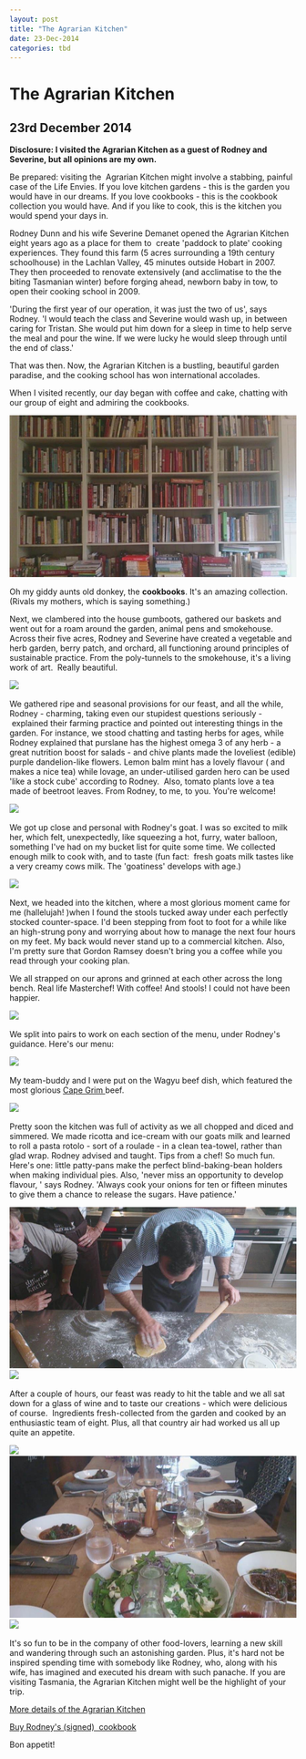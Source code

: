```yaml
---
layout: post
title: "The Agrarian Kitchen"
date: 23-Dec-2014
categories: tbd
---
```


# The Agrarian Kitchen

## 23rd December 2014

**Disclosure: I visited the Agrarian Kitchen as a guest of Rodney and Severine,   but all opinions are my own.**

Be prepared: visiting the  Agrarian Kitchen might involve a stabbing, painful case of the Life Envies. If you love kitchen gardens - this is the garden you would have in our dreams. If you love cookbooks - this is the cookbook collection you would have. And if you like to cook, this is the kitchen you would spend your days in.

Rodney Dunn and his wife Severine Demanet opened the Agrarian Kitchen eight years ago as a place for them to  create 'paddock to plate' cooking experiences. They found this farm (5 acres surrounding a 19th century schoolhouse) in the Lachlan Valley, 45 minutes outside Hobart in 2007. They then proceeded to renovate extensively (and acclimatise to the the biting Tasmanian winter) before forging ahead, newborn baby in tow, to open their cooking school in 2009.

'During the first year of our operation, it was just the two of us', says Rodney. 'I would teach the class and Severine would wash up, in between caring for Tristan. She would put him down for a sleep in time to help serve the meal and pour the wine. If we were lucky he would sleep through until the end of class.'

That was then. Now, the Agrarian Kitchen is a bustling, beautiful garden paradise, and the cooking school has won international accolades.

When I visited recently, our day began with coffee and cake, chatting with our group of eight and admiring the cookbooks.

<img class="photo-horiz" src="/images/2014/12/bookshelf.jpg" />

Oh my giddy aunts old donkey, the **cookbooks**. It's an amazing collection. (Rivals my mothers, which is saying something.)

Next, we clambered into the house gumboots, gathered our baskets and went out for a roam around the garden, animal pens and smokehouse. Across their five acres, Rodney and Severine have created a vegetable and herb garden, berry patch, and orchard, all functioning around principles of sustainable practice. From the poly-tunnels to the smokehouse, it's a living work of art.  Really beautiful.

<img class="photo-horiz" src="https://mail.google.com/mail/u/0/?ui=2&amp;ik=d2de0977da&amp;view=fimg&amp;th=14a71756105152b1&amp;attid=0.2&amp;disp=inline&amp;safe=1&amp;attbid=ANGjdJ-8fy99rWxsucKNL07-puGAdnc8HCj5mRLM2TZbYSYfoEtKXDCK1zoFfbat0A9JyfETMIQly2L7o_6BgeBqTkv0p9WL9DWAaKzA-0Iy3L7S6PUh8PoshQFU1iU&amp;ats=1419314321668&amp;rm=14a71756105152b1&amp;zw&amp;sz=w1342-h547" />

We gathered ripe and seasonal provisions for our feast, and all the while, Rodney - charming, taking even our stupidest questions seriously -  explained their farming practice and pointed out interesting things in the garden. For instance, we stood chatting and tasting herbs for ages, while Rodney explained that purslane has the highest omega 3 of any herb - a great nutrition boost for salads - and chive plants made the loveliest (edible) purple dandelion-like flowers. Lemon balm mint has a lovely flavour ( and makes a nice tea) while lovage, an under-utilised garden hero can be used 'like a stock cube' according to Rodney.  Also, tomato plants love a tea made of beetroot leaves. From Rodney, to me, to you. You're welcome!

<img class="photo-horiz" src="https://mail.google.com/mail/u/0/?ui=2&amp;ik=d2de0977da&amp;view=fimg&amp;th=14a717ceb8760cac&amp;attid=0.5&amp;disp=inline&amp;safe=1&amp;attbid=ANGjdJ8_KcPA12bStzs61FrnkDxjEmPsMNs_w3-jXrYOegstEJuAL43V6f-2aAlRVn5VSHs8uZDM6E-ABfAmHn_kV_EsxZlfMGVGIma5RtEGlNSZdirIs7dpoHHF5qo&amp;ats=1419243221210&amp;rm=14a717ceb8760cac&amp;zw&amp;sz=w1342-h547" />

We got up close and personal with Rodney's goat. I was so excited to milk her, which felt, unexpectedly, like squeezing a hot, furry, water balloon, something I've had on my bucket list for quite some time. We collected enough milk to cook with, and to taste (fun fact:  fresh goats milk tastes like a very creamy cows milk. The 'goatiness' develops with age.)

<img class="photo-horiz" src="https://mail.google.com/mail/u/0/?ui=2&amp;ik=d2de0977da&amp;view=fimg&amp;th=14a71756105152b1&amp;attid=0.4&amp;disp=inline&amp;safe=1&amp;attbid=ANGjdJ_wc5n7AuCeaKXuojz_A0V5NDqM2d6cEfZdo6CoO0mTwpqGJWs56uhjYG_FrTU1tr52U5bG78_9Y2s6LQELCOoPD4HB2grQg6pLs8yvRTJjslyxd242venOWK0&amp;ats=1419295633968&amp;rm=14a71756105152b1&amp;zw&amp;sz=w1342-h547" />

Next, we headed into the kitchen, where a most glorious moment came for me (hallelujah! )when I found the stools tucked away under each perfectly stocked counter-space. I'd been stepping from foot to foot for a while like an high-strung pony and worrying about how to manage the next four hours on my feet. My back would never stand up to a commercial kitchen. Also, I'm pretty sure that Gordon Ramsey doesn't bring you a coffee while you read through your cooking plan.

We all strapped on our aprons and grinned at each other across the long bench. Real life Masterchef! With coffee! And stools! I could not have been happier.

<img class="photo-horiz" src="https://mail.google.com/mail/u/0/?ui=2&amp;ik=d2de0977da&amp;view=fimg&amp;th=14a71756105152b1&amp;attid=0.1&amp;disp=inline&amp;safe=1&amp;attbid=ANGjdJ9mriFebpSU1inmze78jjFrthkGdlx5URIvm6F-jaE4vFdk-vUDhNRK0RfaRvdTZMb5YmjaRde8QaGpFO0TKJizWtjdT3Eaknd3kMcJG6So4xBWfBdbrCRGyoc&amp;ats=1419242727563&amp;rm=14a71756105152b1&amp;zw&amp;sz=w1342-h547" />

We split into pairs to work on each section of the menu, under Rodney's guidance. Here's our menu:

<img class="photo-horiz" src="https://mail.google.com/mail/u/0/?ui=2&amp;ik=d2de0977da&amp;view=fimg&amp;th=14a74b63d7598e3c&amp;attid=0.2&amp;disp=inline&amp;safe=1&amp;attbid=ANGjdJ_LwbMckycVo3-or8ceRJykXtA8epKaHsJTcD3de1sEnhCV6P4FkhCaeVaeKyvCQq7cpZImRUl1dvgBTqfT0NpJZ0Svq1yS1xjwbaha2-wJqvkLQXJowzLCDvM&amp;ats=1419297309780&amp;rm=14a74b63d7598e3c&amp;zw&amp;sz=w1342-h547" />

My team-buddy and I were put on the Wagyu beef dish, which featured the most glorious <a href="http://www.capegrimbeef.com.au/">Cape Grim </a>beef.

<img class="photo-horiz" src="https://mail.google.com/mail/u/0/?ui=2&amp;ik=d2de0977da&amp;view=fimg&amp;th=14a7177d1211de9e&amp;attid=0.2&amp;disp=inline&amp;safe=1&amp;attbid=ANGjdJ8szXkPnLt50XlB60g5cHCHlIPTnCzHnB4lObf9g9Pm6qQlSCjWPy5aEu3U0cv6E8YMXjPvWi2bhDrE-NDGKstE6FdgXl1o9UrxFx02yUu41myWsKkOnfuehwY&amp;ats=1419314321653&amp;rm=14a7177d1211de9e&amp;zw&amp;sz=w1342-h547" />

Pretty soon the kitchen was full of activity as we all chopped and diced and simmered. We made ricotta and ice-cream with our goats milk and learned to roll a pasta rotolo - sort of a roulade - in a clean tea-towel, rather than glad wrap. Rodney advised and taught. Tips from a chef! So much fun. Here's one: little patty-pans make the perfect blind-baking-bean holders when making individual pies. Also, 'never miss an opportunity to develop flavour, ' says Rodney. 'Always cook your onions for ten or fifteen minutes to give them a chance to release the sugars. Have patience.'

<img class="photo-horiz" src="/images/2014/12/WankBullet1.jpg" />

<img class="photo-horiz" src="https://mail.google.com/mail/u/0/?ui=2&amp;ik=d2de0977da&amp;view=fimg&amp;th=14a71756105152b1&amp;attid=0.3&amp;disp=inline&amp;safe=1&amp;attbid=ANGjdJ_Dw2_77N3HqYZG7B02TMtaIBy1UlfoX-vLRctAVXEWr3v65D7Cr9JsQrdtckH7gXPboTNXUMD7U5L3PMiSYqcj7Gr0cCMAqn6kVRm3bAxShvlOMD2DshQFuJ0&amp;ats=1419242727564&amp;rm=14a71756105152b1&amp;zw&amp;sz=w1342-h547" />

After a couple of hours, our feast was ready to hit the table and we all sat down for a glass of wine and to taste our creations - which were delicious of course.  Ingredients fresh-collected from the garden and cooked by an enthusiastic team of eight. Plus, all that country air had worked us all up quite an appetite.

<img class="photo-horiz" src="https://mail.google.com/mail/u/0/?ui=2&amp;ik=d2de0977da&amp;view=fimg&amp;th=14a7177d1211de9e&amp;attid=0.5&amp;disp=inline&amp;safe=1&amp;attbid=ANGjdJ_X3g40fAlix8lPW6OZ1ytyCgWFym3UbuZ8fi-aGww03r-3uZ3F_RyAGTvZcJCnr5waErMIO-2yeynsdylI-q4_4bMpMUaF30dZDk-EXWgSoVq4b-m-mCRc59Q&amp;ats=1419242887060&amp;rm=14a7177d1211de9e&amp;zw&amp;sz=w1342-h547" />

<img class="photo-horiz" src="/images/2014/12/kitchen1.jpg" />

 

<img class="photo-horiz" src="https://mail.google.com/mail/u/0/?ui=2&amp;ik=d2de0977da&amp;view=fimg&amp;th=14a7177d1211de9e&amp;attid=0.3&amp;disp=inline&amp;safe=1&amp;attbid=ANGjdJ9ZovvIqNgWBouzB-Cr5wC_EofoFZ6VOrXJsbPgUK4Jti3wbtcE6uyKg2kvs9RnqS6EIXY2bORQ3HWeF9gVjvwCYdcDueig2s6nrKs7_MO6NUlN9m5mEFv61rE&amp;ats=1419242887060&amp;rm=14a7177d1211de9e&amp;zw&amp;sz=w1342-h547" />

 

 

 

 

 

 

 

 

 

 

 

 

 

 

 

 

 

 

It's so fun to be in the company of other food-lovers, learning a new skill and wandering through such an astonishing garden. Plus, it's hard not be inspired spending time with somebody like Rodney, who, along with his wife, has imagined and executed his dream with such panache. If you are visiting Tasmania, the Agrarian Kitchen might well be the highlight of your trip.

<a href="http://www.theagrariankitchen.com/The_Agrarian_Kitchen/The_Agrarian_Kitchen_Cooking_Classes.html">More details of the Agrarian Kitchen</a>

<a href="http://www.theagrariankitchen.com/The_Agrarian_Kitchen/buy_the_cookbook.html">Buy Rodney's (signed)  cookbook</a>

Bon appetit!

